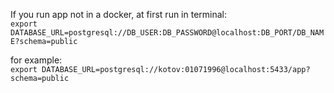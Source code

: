 If you run app not in a docker, at first run in terminal:  
`export DATABASE_URL=postgresql://DB_USER:DB_PASSWORD@localhost:DB_PORT/DB_NAME?schema=public`

for example:  
`export DATABASE_URL=postgresql://kotov:01071996@localhost:5433/app?schema=public`